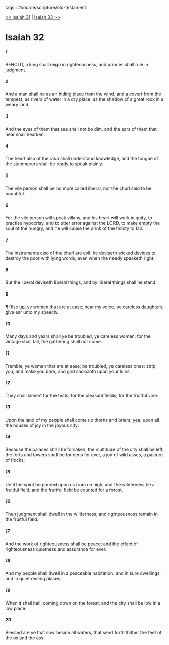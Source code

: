 tags:: #source/scripture/old-testament

[<< Isaiah 31](source/scripture/old-testament/23_Isaiah/Isaiah_31.md) | [Isaiah 33 >>](source/scripture/old-testament/23_Isaiah/Isaiah_33.md)

# Isaiah 32

##### 1

BEHOLD, a king shall reign in righteousness, and princes shall rule in judgment.

##### 2

And a man shall be as an hiding place from the wind, and a covert from the tempest; as rivers of water in a dry place, as the shadow of a great rock in a weary land.

##### 3

And the eyes of them that see shall not be dim, and the ears of them that hear shall hearken.

##### 4

The heart also of the rash shall understand knowledge, and the tongue of the stammerers shall be ready to speak plainly.

##### 5

The vile person shall be no more called liberal, nor the churl said to be bountiful.

##### 6

For the vile person will speak villany, and his heart will work iniquity, to practise hypocrisy, and to utter error against the LORD, to make empty the soul of the hungry, and he will cause the drink of the thirsty to fail.

##### 7

The instruments also of the churl are evil: he deviseth wicked devices to destroy the poor with lying words, even when the needy speaketh right.

##### 8

But the liberal deviseth liberal things; and by liberal things shall he stand.

##### 9

¶ Rise up, ye women that are at ease; hear my voice, ye careless daughters; give ear unto my speech.

##### 10

Many days and years shall ye be troubled, ye careless women: for the vintage shall fail, the gathering shall not come.

##### 11

Tremble, ye women that are at ease; be troubled, ye careless ones: strip you, and make you bare, and gird sackcloth upon your loins.

##### 12

They shall lament for the teats, for the pleasant fields, for the fruitful vine.

##### 13

Upon the land of my people shall come up thorns and briers; yea, upon all the houses of joy in the joyous city:

##### 14

Because the palaces shall be forsaken; the multitude of the city shall be left; the forts and towers shall be for dens for ever, a joy of wild asses, a pasture of flocks;

##### 15

Until the spirit be poured upon us from on high, and the wilderness be a fruitful field, and the fruitful field be counted for a forest.

##### 16

Then judgment shall dwell in the wilderness, and righteousness remain in the fruitful field.

##### 17

And the work of righteousness shall be peace; and the effect of righteousness quietness and assurance for ever.

##### 18

And my people shall dwell in a peaceable habitation, and in sure dwellings, and in quiet resting places;

##### 19

When it shall hail, coming down on the forest; and the city shall be low in a low place.

##### 20

Blessed are ye that sow beside all waters, that send forth thither the feet of the ox and the ass.
